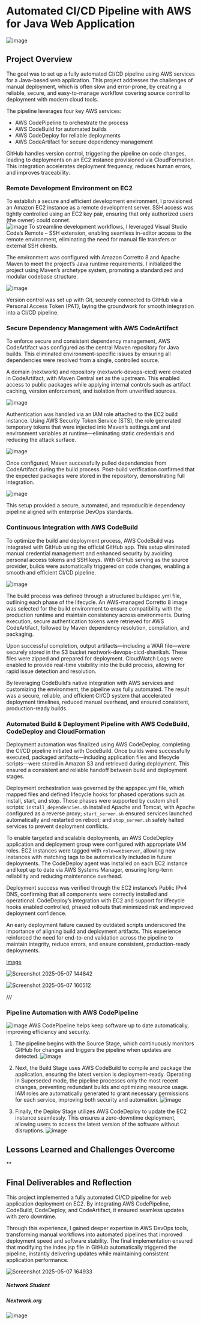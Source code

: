 # Automated CI/CD Pipeline with AWS for Java Web Application
![image](https://github.com/user-attachments/assets/5ad24dfe-b2c7-4063-8994-ce73112a309f)
## Project Overview
The goal was to set up a fully automated CI/CD pipeline using AWS services for a Java-based web application. This project addresses the challenges of manual deployment, which is often slow and error-prone, by creating a reliable, secure, and easy-to-manage workflow covering source control to deployment with modern cloud tools.

The pipeline leverages four key AWS services:
- AWS CodePipeline to orchestrate the process
- AWS CodeBuild for automated builds
- AWS CodeDeploy for reliable deployments
- AWS CodeArtifact for secure dependency management

GitHub handles version control, triggering the pipeline on code changes, leading to deployments on an EC2 instance provisioned via CloudFormation. This integration accelerates deployment frequency, reduces human errors, and improves traceability.
 
### Remote Development Environment on EC2
To establish a secure and efficient development environment, I provisioned an Amazon EC2 instance as a remote development server. SSH access was tightly controlled using an EC2 key pair, ensuring that only authorized users (the owner) could connet.  
![image](https://github.com/user-attachments/assets/e2106c4e-0e46-46d4-8682-7ece63271389)
To streamline development workflows, I leveraged Visual Studio Code’s Remote – SSH extension, enabling seamless in-editor access to the remote environment, eliminating the need for manual file transfers or external SSH clients.

The environment was configured with Amazon Corretto 8 and Apache Maven to meet the project’s Java runtime requirements. I initialized the project using Maven’s archetype system, promoting a standardized and modular codebase structure. 

![image](https://github.com/user-attachments/assets/5fa2346f-f8d4-41c1-abd4-c835ae3db323)

Version control was set up with Git, securely connected to GitHub via a Personal Access Token (PAT), laying the groundwork for smooth integration into a CI/CD pipeline.

### Secure Dependency Management with AWS CodeArtifact
To enforce secure and consistent dependency management, AWS CodeArtifact was configured as the central Maven repository for Java builds. This eliminated environment-specific issues by ensuring all dependencies were resolved from a single, controlled source.

A domain (nextwork) and repository (nextwork-devops-cicd) were created in CodeArtifact, with Maven Central set as the upstream. This enabled access to public packages while applying internal controls such as artifact caching, version enforcement, and isolation from unverified sources.

![image](https://github.com/user-attachments/assets/f5c7888a-e206-42aa-bd35-1bf6cfdfb109)

Authentication was handled via an IAM role attached to the EC2 build instance. Using AWS Security Token Service (STS), the role generated temporary tokens that were injected into Maven’s settings.xml and environment variables at runtime—eliminating static credentials and reducing the attack surface.

![image](https://github.com/user-attachments/assets/2ec5b0f0-6a3f-41c9-b941-00aaa57cbc35)

Once configured, Maven successfully pulled dependencies from CodeArtifact during the build process. Post-build verification confirmed that the expected packages were stored in the repository, demonstrating full integration. 

![image](https://github.com/user-attachments/assets/1875755e-c0ab-4f9c-abda-18d170812439)

This setup provided a secure, automated, and reproducible dependency pipeline aligned with enterprise DevOps standards.

### Continuous Integration with AWS CodeBuild
To optimize the build and deployment process, AWS CodeBuild was integrated with GitHub using the official GitHub app. This setup eliminated manual credential management and enhanced security by avoiding personal access tokens and SSH keys. With GitHub serving as the source provider, builds were automatically triggered on code changes, enabling a smooth and efficient CI/CD pipeline.

![image](https://github.com/user-attachments/assets/5fd99875-97db-41da-8500-d6541932d86c)

The build process was defined through a structured buildspec.yml file, outlining each phase of the lifecycle. An AWS-managed Corretto 8 image was selected for the build environment to ensure compatibility with the production runtime and maintain consistency across environments. During execution, secure authentication tokens were retrieved for AWS CodeArtifact, followed by Maven dependency resolution, compilation, and packaging.

Upon successful completion, output artifacts—including a WAR file—were securely stored in the S3 bucket nextwork-devops-cicd-shanikah. These files were zipped and prepared for deployment. CloudWatch Logs were enabled to provide real-time visibility into the build process, allowing for rapid issue detection and resolution.

By leveraging CodeBuild’s native integration with AWS services and customizing the environment, the pipeline was fully automated. The result was a secure, reliable, and efficient CI/CD system that accelerated deployment timelines, reduced manual overhead, and ensured consistent, production-ready builds.

### Automated Build & Deployment Pipeline with AWS CodeBuild, CodeDeploy and CloudFormation
Deployment automation was finalized using AWS CodeDeploy, completing the CI/CD pipeline initiated with CodeBuild. Once builds were successfully executed, packaged artifacts—including application files and lifecycle scripts—were stored in Amazon S3 and retrieved during deployment. This ensured a consistent and reliable handoff between build and deployment stages.

Deployment orchestration was governed by the appspec.yml file, which mapped files and defined lifecycle hooks for phased operations such as install, start, and stop. These phases were supported by custom shell scripts: `install_dependencies.sh` installed Apache and Tomcat, with Apache configured as a reverse proxy; `start_server.sh` ensured services launched automatically and restarted on reboot; and `stop_server.sh` safely halted services to prevent deployment conflicts.

To enable targeted and scalable deployments, an AWS CodeDeploy application and deployment group were configured with appropriate IAM roles. EC2 instances were tagged with `role=webserver`, allowing new instances with matching tags to be automatically included in future deployments. The CodeDeploy agent was installed on each EC2 instance and kept up to date via AWS Systems Manager, ensuring long-term reliability and reducing maintenance overhead.

Deployment success was verified through the EC2 instance’s Public IPv4 DNS, confirming that all components were correctly installed and operational. CodeDeploy’s integration with EC2 and support for lifecycle hooks enabled controlled, phased rollouts that minimized risk and improved deployment confidence.

An early deployment failure caused by outdated scripts underscored the importance of aligning build and deployment artifacts. This experience reinforced the need for end-to-end validation across the pipeline to maintain integrity, reduce errors, and ensure consistent, production-ready deployments.


[image](https://github.com/user-attachments/assets/e30a7819-3c34-45e2-b606-7bd00578627f)


![Screenshot 2025-05-07 144842](https://github.com/user-attachments/assets/3ce61412-7a68-43f4-93d8-40e2a90e4872)



![Screenshot 2025-05-07 160512](https://github.com/user-attachments/assets/f1817f5b-b9b9-446a-803f-3ca0ce97b683)


///

### Pipeline Automation with AWS CodePipeline
![image](https://github.com/user-attachments/assets/9bae94d5-c77e-42f8-a0ed-cef6bd259d32)
AWS CodePipeline helps keep software up to date automatically, improving efficiency and security.
1) The pipeline begins with the Source Stage, which continuously monitors GitHub for changes and triggers the pipeline when updates are detected.
 ![image](https://github.com/user-attachments/assets/66dbea8f-0da0-4d12-b4ff-38e627c97e45)

2) Next, the Build Stage uses AWS CodeBuild to compile and package the application, ensuring the latest version is deployment-ready. Operating in Superseded mode, the pipeline processes only the most recent changes, preventing redundant builds and optimizing resource usage. IAM roles are automatically generated to grant necessary permissions for each service, improving both security and automation.
![image](https://github.com/user-attachments/assets/a29c887e-4e74-4052-ac88-c6c0a851c3c6)

3) Finally, the Deploy Stage utilizes AWS CodeDeploy to update the EC2 instance seamlessly. This ensures a zero-downtime deployment, allowing users to access the latest version of the software without disruptions.
![image](https://github.com/user-attachments/assets/b18346a7-4947-4f42-b069-750bf73f83de)


## Lessons Learned and Challenges Overcome
**

## Final Deliverables and Reflection
This project implemented a fully automated CI/CD pipeline for web application deployment on EC2. By integrating AWS CodePipeline, CodeBuild, CodeDeploy, and CodeArtifact, it ensured seamless updates with zero downtime.

Through this experience, I gained deeper expertise in AWS DevOps tools, transforming manual workflows into automated pipelines that improved deployment speed and software stability. The final implementation ensured that modifying the index.jsp file in GitHub automatically triggered the pipeline, instantly delivering updates while maintaining consistent application performance.

![Screenshot 2025-05-07 164933](https://github.com/user-attachments/assets/4e4b85f0-5e4a-4c26-a744-160e209002c8)

##### Network Student
##### Nextwork.org 
![image](https://github.com/user-attachments/assets/fece45c6-e4de-44ba-96aa-b74fde4173a6)



